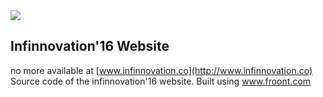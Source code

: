 <img src="https://anarghya321.github.io/screenshot.png">

## Infinnovation'16 Website
no more available at [www.infinnovation.co](http://www.infinnovation.co)
Source code of the infinnovation'16 website.
Built using www.froont.com
